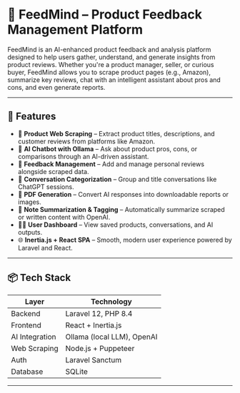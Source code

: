 # 🧠 FeedMind – Product Feedback Management Platform

FeedMind is an AI-enhanced product feedback and analysis platform designed to help users gather, understand, and generate insights from product reviews. Whether you're a product manager, seller, or curious buyer, FeedMind allows you to scrape product pages (e.g., Amazon), summarize key reviews, chat with an intelligent assistant about pros and cons, and even generate reports.

---

## 🚀 Features

- 🔎 **Product Web Scraping** – Extract product titles, descriptions, and customer reviews from platforms like Amazon.
- 💬 **AI Chatbot with Ollama** – Ask about product pros, cons, or comparisons through an AI-driven assistant.
- 📝 **Feedback Management** – Add and manage personal reviews alongside scraped data.
- 📂 **Conversation Categorization** – Group and title conversations like ChatGPT sessions.
- 📄 **PDF Generation** – Convert AI responses into downloadable reports or images.
- 🧠 **Note Summarization & Tagging** – Automatically summarize scraped or written content with OpenAI.
- 🧑‍💼 **User Dashboard** – View saved products, conversations, and AI outputs.
- 🌐 **Inertia.js + React SPA** – Smooth, modern user experience powered by Laravel and React.

---

## 📦 Tech Stack

| Layer           | Technology               |
|----------------|---------------------------|
| Backend         | Laravel 12, PHP 8.4       |
| Frontend        | React + Inertia.js        |
| AI Integration  | Ollama (local LLM), OpenAI |
| Web Scraping    | Node.js + Puppeteer       |
| Auth            | Laravel Sanctum           |
| Database        | SQLite                     |

---

